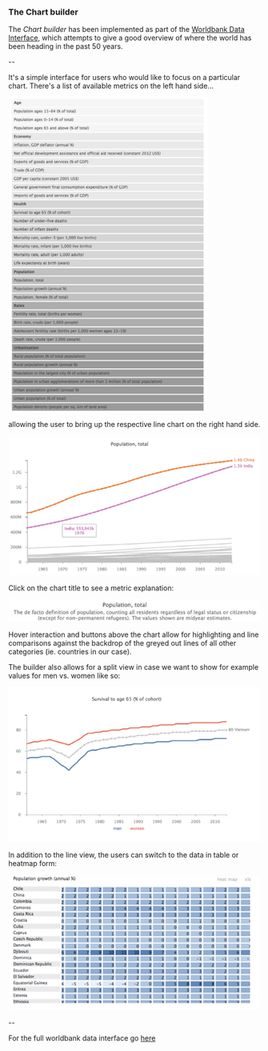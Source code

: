 ### The Chart builder

The *Chart builder* has been implemented as part of the [Worldbank Data Interface](http://larsvers.github.io/worldbank-data-interface/), which attempts to give a good overview of where the world has been heading in the past 50 years. 

--

It's a simple interface for users who would like to focus on a particular chart. There's a list of available metrics on the left hand side...

![chart_builder_list](images/readme/worldbank_chart_builder_list.png)

allowing the user to bring up the respective line chart on the right hand side. 

![chart_builder_chart](images/readme/worldbank_chart_builder_chart.png)

Click on the chart title to see a metric explanation:

![chart_builder_title](images/readme/worldbank_chart_builder_title.png)

Hover interaction and buttons above the chart allow for highlighting and line comparisons against the backdrop of the greyed out lines of all other categories (ie. countries in our case). 

The builder also allows for a split view in case we want to show for example values for men vs. women like so:

![split_bars](images/readme/worldbank_split.png)

In addition to the line view, the users can switch to the data in table or heatmap form:

![heatmap_view](images/readme/worldbank_chart_builder_heatmap.png)

--

For the full worldbank data interface go [here](http://larsvers.github.io/worldbank-data-interface/)
